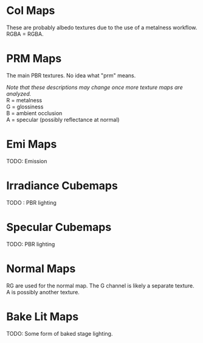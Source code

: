 # Col Maps
These are probably albedo textures due to the use of a metalness workflow.
RGBA = RGBA.

# PRM Maps
The main PBR textures. No idea what "prm" means.

*Note that these descriptions may change once more texture maps are analyzed.*  
R = metalness  
G = glossiness  
B = ambient occlusion  
A = specular (possibly reflectance at normal)  

# Emi Maps
TODO: Emission

# Irradiance Cubemaps
TODO : PBR lighting

# Specular Cubemaps
TODO: PBR lighting

# Normal Maps
RG are used for the normal map. The G channel is likely a separate texture. A is possibly another texture.

# Bake Lit Maps
TODO: Some form of baked stage lighting.

